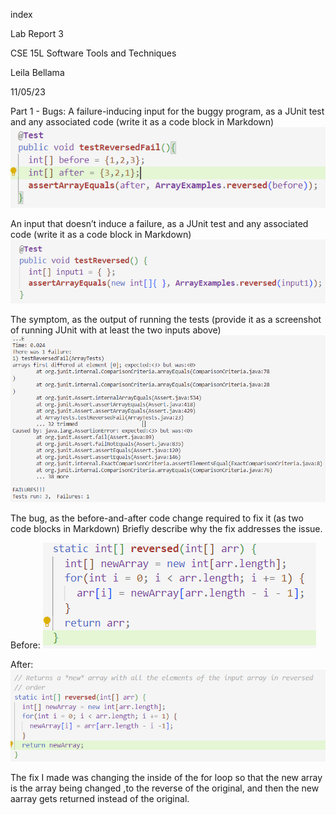 index 

Lab Report 3

CSE 15L Software Tools and Techniques

Leila Bellama

11/05/23

Part 1 - Bugs:
A failure-inducing input for the buggy program, as a JUnit test and any associated code (write it as a code block in Markdown)
![Image](report3ss1.PNG)

An input that doesn’t induce a failure, as a JUnit test and any associated code (write it as a code block in Markdown)
![Image](report3ss2.PNG)

The symptom, as the output of running the tests (provide it as a screenshot of running JUnit with at least the two inputs above)
![Image](report3ss3.PNG)

The bug, as the before-and-after code change required to fix it (as two code blocks in Markdown)
Briefly describe why the fix addresses the issue.

Before:
![Image](report3before.PNG)

After:
![Image](report3after.PNG)

The fix I made was changing the inside of the for loop so that the new array is the array being changed ,to the reverse of the original, and then the new aarray gets returned instead of the original. 
